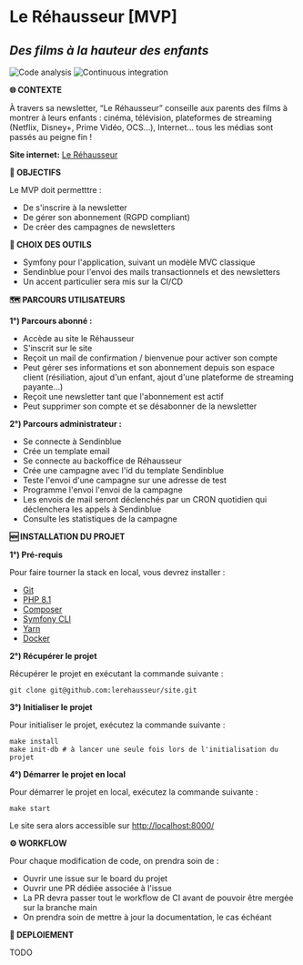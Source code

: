 # Le Réhausseur [MVP]
## _Des films à la hauteur des enfants_

![Code analysis](https://github.com/lerehausseur/site/actions/workflows/code-analysis.yaml/badge.svg)
![Continuous integration](https://github.com/lerehausseur/site/actions/workflows/ci.yaml/badge.svg)

**🌐 CONTEXTE**

À travers sa newsletter, “Le Réhausseur” conseille aux parents des films à montrer à leurs enfants : cinéma, télévision, plateformes de streaming (Netflix, Disney+, Prime Vidéo, OCS…), Internet... tous les médias sont passés au peigne fin !

**Site internet:** [Le Réhausseur](https://www.lerehausseur.fr)

**🎯 OBJECTIFS**

Le MVP doit permetttre :

- De s'inscrire à la newsletter
- De gérer son abonnement (RGPD compliant)
- De créer des campagnes de newsletters

**🧰 CHOIX DES OUTILS**

- Symfony pour l'application, suivant un modèle MVC classique
- Sendinblue pour l'envoi des mails transactionnels et des newsletters
- Un accent particulier sera mis sur la CI/CD

**🗺 PARCOURS UTILISATEURS**

**1°) Parcours abonné :**

- Accède au site le Réhausseur
- S'inscrit sur le site
- Reçoit un mail de confirmation / bienvenue pour activer son compte
- Peut gérer ses informations et son abonnement depuis son espace client (résiliation, ajout d'un enfant, ajout d'une plateforme de streaming payante...)
- Reçoit une newsletter tant que l'abonnement est actif
- Peut supprimer son compte et se désabonner de la newsletter

**2°) Parcours administrateur :**
- Se connecte à Sendinblue
- Crée un template email
- Se connecte au backoffice de Réhausseur
- Crée une campagne avec l'id du template Sendinblue
- Teste l'envoi d'une campagne sur une adresse de test
- Programme l'envoi l'envoi de la campagne
- Les envois de mail seront déclenchés par un CRON quotidien qui déclenchera les appels à Sendinblue
- Consulte les statistiques de la campagne

**🆕️ INSTALLATION DU PROJET**

**1°) Pré-requis**

Pour faire tourner la stack en local, vous devrez installer :
- [Git](https://git-scm.com/book/en/v2/Getting-Started-Installing-Git)
- [PHP 8.1](https://www.php.net/releases/8.1/en.php)
- [Composer](https://getcomposer.org/)
- [Symfony CLI](https://symfony.com/download)
- [Yarn](https://classic.yarnpkg.com/lang/en/docs/install/#mac-stable)
- [Docker](https://www.docker.com/)

**2°) Récupérer le projet**

Récupérer le projet en exécutant la commande suivante :

```
git clone git@github.com:lerehausseur/site.git
```

**3°) Initialiser le projet**

Pour initialiser le projet, exécutez la commande suivante :
```
make install
make init-db # à lancer une seule fois lors de l'initialisation du projet
```

**4°) Démarrer le projet en local**

Pour démarrer le projet en local, exécutez la commande suivante :
```
make start
```

Le site sera alors accessible sur [http://localhost:8000/](http://localhost:8000/)

**⚙️ WORKFLOW**

Pour chaque modification de code, on prendra soin de :

- Ouvrir une issue sur le board du projet
- Ouvrir une PR dédiée associée à l'issue
- La PR devra passer tout le workflow de CI avant de pouvoir être mergée sur la branche main
- On prendra soin de mettre à jour la documentation, le cas échéant

**🚀️ DEPLOIEMENT**

TODO

